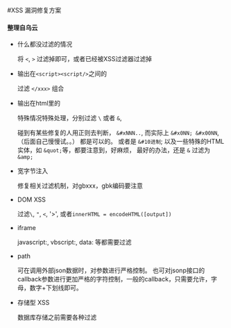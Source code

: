 #XSS 漏洞修复方案

#### 整理自乌云

- 什么都没过滤的情况

    将 `<`, `>` 过滤掉即可，或者已经被XSS过滤器过滤掉

- 输出在`<script><script/>`之间的

    过滤 `</xxx>` 组合

- 输出在html里的

    特殊情况特殊处理，分别过滤 `\` 或者 `&`,

    碰到有某些修复的人用正则去判断， `&#xNNN..`, 而实际上 `&#x0NN; &#x00NN`, （后面自己慢慢试。。） 都是可以的。 或者是 `&#10进制`; 以及一些特殊的HTML实体，如 `&quot;`等，都要注意到，好麻烦， 最好的办法，还是 `&` 过滤为 `&amp;`

- 宽字节注入
    
    修复相关过滤机制，对gbxxx，gbk编码要注意

- DOM XSS
    
    过滤`\`, `"`, `<`, '>', 或者`innerHTML = encodeHTML([output])`

- iframe

    javascript:, vbscript:, data: 等都需要过滤

- path

    可在调用外部json数据时，对参数进行严格控制。
    也可对jsonp接口的callback参数进行更加严格的字符控制，一般的callback，只需要允许，字母，数字+下划线即可。

- 存储型 XSS

    数据库存储之前需要各种过滤